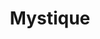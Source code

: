 --- 
title: "Mystique"
description:
price: "SOLD"
category: 
images: 
    - /assets/img/mystique.png
order: 534
---